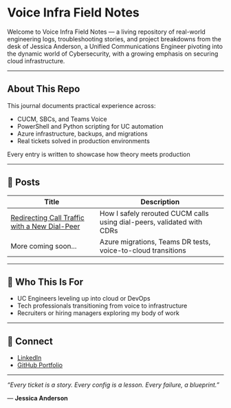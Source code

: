 # Voice Infra Field Notes

Welcome to Voice Infra Field Notes — a living repository of real-world engineering logs, troubleshooting stories, and project breakdowns from the desk of Jessica Anderson, a Unified Communications Engineer pivoting into the dynamic world of Cybersecurity, with a growing emphasis on securing cloud infrastructure.

---

## About This Repo
This journal documents practical experience across:
- CUCM, SBCs, and Teams Voice
- PowerShell and Python scripting for UC automation
- Azure infrastructure, backups, and migrations
- Real tickets solved in production environments

Every entry is written to showcase how theory meets production

---

## 📂 Posts
| Title | Description |
|-------|-------------|
| [Redirecting Call Traffic with a New Dial-Peer](posts/redirecting-dialpeer-call-flow.md) | How I safely rerouted CUCM calls using dial-peers, validated with CDRs |
| More coming soon... | Azure migrations, Teams DR tests, voice-to-cloud transitions |

---

## 🧠 Who This Is For
- UC Engineers leveling up into cloud or DevOps
- Tech professionals transitioning from voice to infrastructure
- Recruiters or hiring managers exploring my body of work

---

## 🔗 Connect
- [LinkedIn](https://www.linkedin.com/in/jessica-anderson-84b423211/) 
- [GitHub Portfolio](https://github.com/jesmanderson)

---

_“Every ticket is a story. Every config is a lesson. Every failure, a blueprint.”_

&mdash; **Jessica Anderson**


